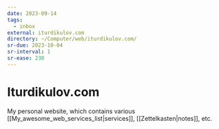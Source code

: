 ```yaml
---
date: 2023-09-14
tags:
  - inbox
external: iturdikulov.com
directory: ~/Computer/web/iturdikulov.com/
sr-due: 2023-10-04
sr-interval: 1
sr-ease: 230
---
```


# Iturdikulov.com

My personal website, which contains various
[[My_awesome_web_services_list|services]], [[Zettelkasten|notes]], etc.


